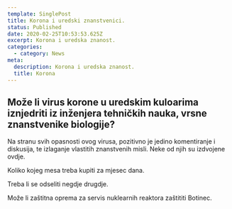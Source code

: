 ```yaml
---
template: SinglePost
title: Korona i uredski znanstvenici.
status: Published
date: 2020-02-25T10:53:53.625Z
excerpt: Korona i uredska znanost.
categories:
  - category: News
meta:
  description: Korona i uredska znanost.
  title: Korona
---
```

## Može li virus korone u uredskim kuloarima iznjedriti iz inženjera tehničkih nauka, vrsne znanstvenike biologije?

Na stranu svih opasnosti ovog virusa, pozitivno je jedino komentiranje i diskusija, te izlaganje vlastitih znanstvenih misli. Neke od njih su izdvojene ovdje.

Koliko kojeg mesa treba kupiti za mjesec dana.

Treba li se odseliti negdje drugdje.

Može li zaštitna oprema za servis nuklearnih reaktora zaštititi Botinec.
